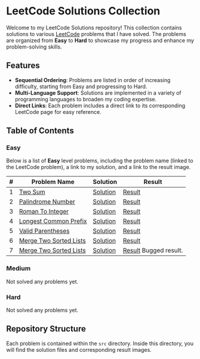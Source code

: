 # LeetCode Solutions Collection

Welcome to my LeetCode Solutions repository! This collection contains solutions to various [LeetCode](https://leetcode.com/) problems that I have solved. The problems are organized from **Easy** to **Hard** to showcase my progress and enhance my problem-solving skills.

## Features

- **Sequential Ordering**: Problems are listed in order of increasing difficulty, starting from Easy and progressing to Hard.
- **Multi-Language Support**: Solutions are implemented in a variety of programming languages to broaden my coding expertise.
- **Direct Links**: Each problem includes a direct link to its corresponding LeetCode page for easy reference.

## Table of Contents

### Easy

Below is a list of **Easy** level problems, including the problem name (linked to the LeetCode problem), a link to my solution, and a link to the result image.

| #   | Problem Name                                                                                               | Solution                  | Result                                |
| --- | ---------------------------------------------------------------------------------------------------------- | ------------------------- | ------------------------------------- |
| 1   | [Two Sum](https://leetcode.com/problems/two-sum/)                                                          | [Solution](./src/1.ts)    | [Result](./src/1.png)                 |
| 2   | [Palindrome Number](https://leetcode.com/problems/palindrome-number)                                       | [Solution](./src/9.cs)    | [Result](./src/9.png)                 |
| 3   | [Roman To Integer](https://leetcode.com/problems/roman-to-integer)                                         | [Solution](./src/13.ts)   | [Result](./src/13.png)                |
| 4   | [Longest Common Prefix](https://leetcode.com/problems/longest-common-prefix)                               | [Solution](./src/14.cs)   | [Result](./src/14.png)                |
| 5   | [Valid Parentheses](https://leetcode.com/problems/valid-parentheses)                                       | [Solution](./src/20.ts)   | [Result](./src/20.png)                |
| 6   | [Merge Two Sorted Lists](https://leetcode.com/problems/merge-two-sorted-lists)                             | [Solution](./src/21.ts)   | [Result](./src/21.png)                |
| 7   | [Merge Two Sorted Lists](https://leetcode.com/problems/find-the-index-of-the-first-occurrence-in-a-string) | [Solution](./src/28.java) | [Result](./src/28.png) Bugged result. |

### Medium

Not solved any problems yet.

### Hard

Not solved any problems yet.

## Repository Structure

Each problem is contained within the `src` directory. Inside this directory, you will find the solution files and corresponding result images.
